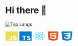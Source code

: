 # Hi there 👋

![Top Langs](https://github-readme-stats.vercel.app/api/top-langs/?username=Anna12god&layout=compact)

<!-- https://github.com/Ileriayo/markdown-badges -->

<img align="center" alt="Rafa-Ts" height="30" width="40" src="https://raw.githubusercontent.com/devicons/devicon/master/icons/javascript/javascript-plain.svg"> <img align="center" alt="Rafa-Ts" height="30" width="40" src="https://raw.githubusercontent.com/devicons/devicon/master/icons/typescript/typescript-plain.svg"> <img align="center" alt="Rafa-React" height="30" width="40" src="https://raw.githubusercontent.com/devicons/devicon/master/icons/react/react-original.svg"> <img align="center" alt="Rafa-HTML" height="30" width="40" src="https://raw.githubusercontent.com/devicons/devicon/master/icons/html5/html5-original.svg"> <img align="center" alt="Rafa-CSS" height="30" width="40" src="https://raw.githubusercontent.com/devicons/devicon/master/icons/css3/css3-original.svg">

<!-- ![Snake animation](https://github.com/Anna12god/Anna12god/blob/output/github-contribution-grid-snake.svg) -->
